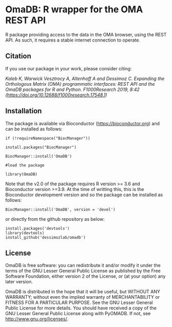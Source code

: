# OmaDB: R wrapper for the OMA REST API

R package providing access to the data in the OMA browser, using the REST API. As such, it requires a stable internet connection to operate. 

## Citation
If you use our package in your work, please consider citing:

_Kaleb K, Warwick Vesztrocy A, Altenhoff A and Dessimoz C. Expanding the Orthologous Matrix (OMA) programmatic interfaces: REST API and the OmaDB packages for R and Python. F1000Research 2019, 8:42
(https://doi.org/10.12688/f1000research.17548.1)_

## Installation

The package is available via Bioconductor (https://bioconductor.org) and can be installed as follows:

```
if (!requireNamespace("BiocManager"))

install.packages("BiocManager")

BiocManager::install('OmaDB')

#load the package

library(OmaDB)

```

Note that the v2.0 of the package requires R version >= 3.6 and Bioconductor version >=3.9. At the time of writting this, this is the Bioconductor development version and so the package can be installed as follows:

```
BiocManager::install('OmaDB', version = 'devel')
```
or directly from the github repository as below:

```
install.packages('devtools')
library(devtools)
install_github('dessimozlab/omadb')
```


## License

OmaDB is free software: you can redistribute it and/or modify
it under the terms of the GNU Lesser General Public License as published by
the Free Software Foundation, either version 2 of the License, or
(at your option) any later version.

OmaDB is distributed in the hope that it will be useful,
but WITHOUT ANY WARRANTY; without even the implied warranty of
MERCHANTABILITY or FITNESS FOR A PARTICULAR PURPOSE.  See the
GNU Lesser General Public License for more details.
You should have received a copy of the GNU Lesser General Public License
along with PyOMADB.  If not, see <http://www.gnu.org/licenses/>.


